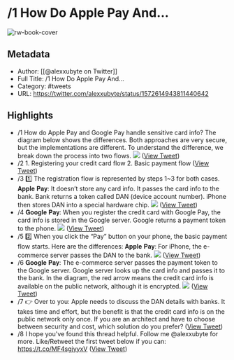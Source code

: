 # /1 How Do Apple Pay And...

![rw-book-cover](https://pbs.twimg.com/profile_images/1524184008635998209/vOSCJXuk.jpg)

## Metadata
- Author: [[@alexxubyte on Twitter]]
- Full Title: /1 How Do Apple Pay And...
- Category: #tweets
- URL: https://twitter.com/alexxubyte/status/1572614943811440642

## Highlights
- /1 How do Apple Pay and Google Pay handle sensitive card info?
  The diagram below shows the differences. Both approaches are very secure, but the implementations are different. To understand the difference, we break down the process into two flows. 
  ![](https://pbs.twimg.com/media/FdMM9CAagAAVnu8.jpg) ([View Tweet](https://twitter.com/alexxubyte/status/1572614943811440642))
- /2 1. Registering your credit card flow
  2. Basic payment flow ([View Tweet](https://twitter.com/alexxubyte/status/1572614947930247168))
- /3 1️⃣ The registration flow is represented by steps 1~3 for both cases.
  𝐀𝐩𝐩𝐥𝐞 𝐏𝐚𝐲: It doesn’t store any card info. It passes the card info to the bank. Bank returns a token called DAN (device account number). iPhone then stores DAN into a special hardware chip. 
  ![](https://pbs.twimg.com/media/FdMM9viaAAM1e2R.jpg) ([View Tweet](https://twitter.com/alexxubyte/status/1572614956989960192))
- /4 𝐆𝐨𝐨𝐠𝐥𝐞 𝐏𝐚𝐲: When you register the credit card with Google Pay, the card info is stored in the Google server. Google returns a payment token to the phone. 
  ![](https://pbs.twimg.com/media/FdMM-UsaAAMiHxM.jpg) ([View Tweet](https://twitter.com/alexxubyte/status/1572614967303741440))
- /5 2️⃣ When you click the “Pay” button on your phone, the basic payment flow starts. Here are the differences:
  𝐀𝐩𝐩𝐥𝐞 𝐏𝐚𝐲: For iPhone, the e-commerce server passes the DAN to the bank. 
  ![](https://pbs.twimg.com/media/FdMM--sacAIzNSb.jpg) ([View Tweet](https://twitter.com/alexxubyte/status/1572614978334785541))
- /6 𝐆𝐨𝐨𝐠𝐥𝐞 𝐏𝐚𝐲: The e-commerce server passes the payment token to the Google server. Google server looks up the card info and passes it to the bank.
  In the diagram, the red arrow means the credit card info is available on the public network, although it is encrypted. 
  ![](https://pbs.twimg.com/media/FdMM_jsagAMvU1G.jpg) ([View Tweet](https://twitter.com/alexxubyte/status/1572614988585668610))
- /7 👉 Over to you: Apple needs to discuss the DAN details with banks. It takes time and effort, but the benefit is that the credit card info is on the public network only once. If you are an architect and have to choose between security and cost, which solution do you prefer? ([View Tweet](https://twitter.com/alexxubyte/status/1572614992507314176))
- /8 I hope you've found this thread helpful.
  Follow me @alexxubyte for more.
  Like/Retweet the first tweet below if you can: https://t.co/MF4sgjyyxV ([View Tweet](https://twitter.com/alexxubyte/status/1572614995279753218))
